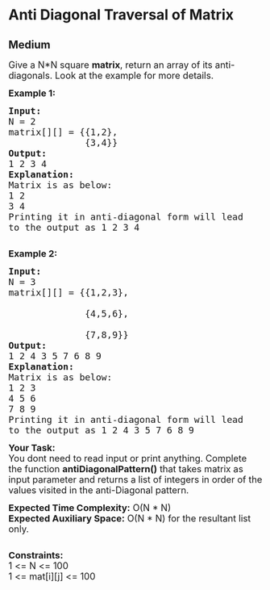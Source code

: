 # Anti Diagonal Traversal of Matrix
## Medium 
<div class="problem-statement">
                <p></p><p><span style="font-size:18px">Give a N*N square <strong>matrix</strong>, return an array of its anti-diagonals. Look at the example for more details.</span></p>

<p><span style="font-size:18px"><strong>Example 1:</strong></span></p>

<pre><span style="font-size:18px"><strong>Input:</strong>
N = 2
matrix[][] = {{1,2},
              {3,4}}
<strong>Output:</strong>
1 2 3 4
<strong>Explanation:</strong>
Matrix is as below:
1 2
3 4
Printing it in anti-diagonal form will lead
to the output as 1 2 3 4</span></pre>

<p><br>
<span style="font-size:18px"><strong>Example 2:</strong></span></p>

<pre><span style="font-size:18px"><strong>Input:</strong>
N = 3
matrix[][] = {{1,2,3},

              {4,5,6},

              {7,8,9}}
<strong>Output:</strong>
1 2 4 3 5 7 6 8 9
<strong>Explanation: </strong>
Matrix is as below:
1 2 3
4 5 6
7 8 9
Printing it in anti-diagonal form will lead
to the output as 1 2 4 3 5 7 6 8 9 </span></pre>

<p><span style="font-size:18px"><strong>Your Task:</strong><br>
You dont need to read input or print anything. Complete the function <strong>antiDiagonal</strong><strong>Pattern()</strong> that takes matrix as input parameter and returns a list of integers in order of the values visited in the anti-Diagonal&nbsp;pattern.&nbsp;</span></p>

<p><span style="font-size:18px"><strong>Expected Time Complexity:</strong> O(N * N)<br>
<strong>Expected Auxiliary Space:</strong> O(N * N) for the resultant list only.</span><br>
&nbsp;</p>

<p><span style="font-size:18px"><strong>Constraints:</strong><br>
1 &lt;= N &lt;= 100<br>
1 &lt;= mat[i][j] &lt;= 100</span></p>
 <p></p>
            </div>